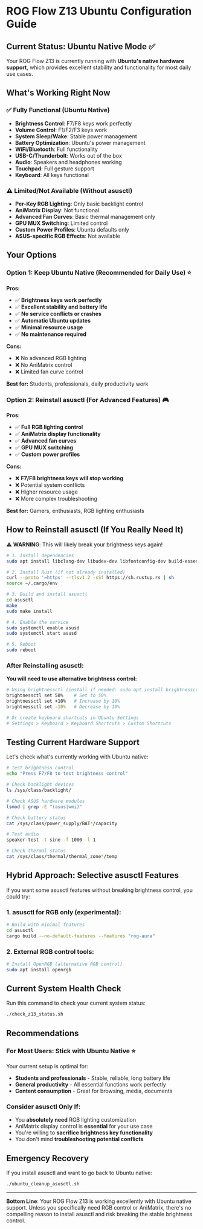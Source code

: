 # ROG Flow Z13 Ubuntu Configuration Guide

## Current Status: Ubuntu Native Mode ✅

Your ROG Flow Z13 is currently running with **Ubuntu's native hardware support**, which provides excellent stability and functionality for most daily use cases.

## What's Working Right Now

### ✅ **Fully Functional (Ubuntu Native)**
- **Brightness Control**: F7/F8 keys work perfectly
- **Volume Control**: F1/F2/F3 keys work
- **System Sleep/Wake**: Stable power management
- **Battery Optimization**: Ubuntu's power management
- **WiFi/Bluetooth**: Full functionality
- **USB-C/Thunderbolt**: Works out of the box
- **Audio**: Speakers and headphones working
- **Touchpad**: Full gesture support
- **Keyboard**: All keys functional

### ⚠️ **Limited/Not Available (Without asusctl)**
- **Per-Key RGB Lighting**: Only basic backlight control
- **AniMatrix Display**: Not functional
- **Advanced Fan Curves**: Basic thermal management only
- **GPU MUX Switching**: Limited control
- **Custom Power Profiles**: Ubuntu defaults only
- **ASUS-specific RGB Effects**: Not available

## Your Options

### Option 1: Keep Ubuntu Native (Recommended for Daily Use) ⭐

**Pros:**
- ✅ **Brightness keys work perfectly**
- ✅ **Excellent stability and battery life**
- ✅ **No service conflicts or crashes**
- ✅ **Automatic Ubuntu updates**
- ✅ **Minimal resource usage**
- ✅ **No maintenance required**

**Cons:**
- ❌ No advanced RGB lighting
- ❌ No AniMatrix control
- ❌ Limited fan curve control

**Best for:** Students, professionals, daily productivity work

### Option 2: Reinstall asusctl (For Advanced Features) 🎮

**Pros:**
- ✅ **Full RGB lighting control**
- ✅ **AniMatrix display functionality**
- ✅ **Advanced fan curves**
- ✅ **GPU MUX switching**
- ✅ **Custom power profiles**

**Cons:**
- ❌ **F7/F8 brightness keys will stop working**
- ❌ Potential system conflicts
- ❌ Higher resource usage
- ❌ More complex troubleshooting

**Best for:** Gamers, enthusiasts, RGB lighting enthusiasts

## How to Reinstall asusctl (If You Really Need It)

⚠️ **WARNING**: This will likely break your brightness keys again!

```bash
# 1. Install dependencies
sudo apt install libclang-dev libudev-dev libfontconfig-dev build-essential cmake libxkbcommon-dev

# 2. Install Rust (if not already installed)
curl --proto '=https' --tlsv1.2 -sSf https://sh.rustup.rs | sh
source ~/.cargo/env

# 3. Build and install asusctl
cd asusctl
make
sudo make install

# 4. Enable the service
sudo systemctl enable asusd
sudo systemctl start asusd

# 5. Reboot
sudo reboot
```

### After Reinstalling asusctl:

**You will need to use alternative brightness control:**
```bash
# Using brightnessctl (install if needed: sudo apt install brightnessctl)
brightnessctl set 50%    # Set to 50%
brightnessctl set +10%   # Increase by 10%
brightnessctl set -10%   # Decrease by 10%

# Or create keyboard shortcuts in Ubuntu Settings
# Settings > Keyboard > Keyboard Shortcuts > Custom Shortcuts
```

## Testing Current Hardware Support

Let's check what's currently working with Ubuntu native:

```bash
# Test brightness control
echo "Press F7/F8 to test brightness control"

# Check backlight devices
ls /sys/class/backlight/

# Check ASUS hardware modules
lsmod | grep -E "(asus|wmi)"

# Check battery status
cat /sys/class/power_supply/BAT*/capacity

# Test audio
speaker-test -t sine -f 1000 -l 1

# Check thermal status
cat /sys/class/thermal/thermal_zone*/temp
```

## Hybrid Approach: Selective asusctl Features

If you want some asusctl features without breaking brightness control, you could try:

### 1. **asusctl for RGB only** (experimental):
```bash
# Build with minimal features
cd asusctl
cargo build --no-default-features --features "rog-aura"
```

### 2. **External RGB control tools**:
```bash
# Install OpenRGB (alternative RGB control)
sudo apt install openrgb
```

## Current System Health Check

Run this command to check your current system status:

```bash
./check_z13_status.sh
```

## Recommendations

### For Most Users: **Stick with Ubuntu Native** ⭐
Your current setup is optimal for:
- **Students and professionals** - Stable, reliable, long battery life
- **General productivity** - All essential functions work perfectly
- **Content consumption** - Great for browsing, media, documents

### Consider asusctl Only If:
- You **absolutely need** RGB lighting customization
- AniMatrix display control is **essential** for your use case
- You're willing to **sacrifice brightness key functionality**
- You don't mind **troubleshooting potential conflicts**

## Emergency Recovery

If you install asusctl and want to go back to Ubuntu native:
```bash
./ubuntu_cleanup_asusctl.sh
```

---

**Bottom Line**: Your ROG Flow Z13 is working excellently with Ubuntu native support. Unless you specifically need RGB control or AniMatrix, there's no compelling reason to install asusctl and risk breaking the stable brightness control.
